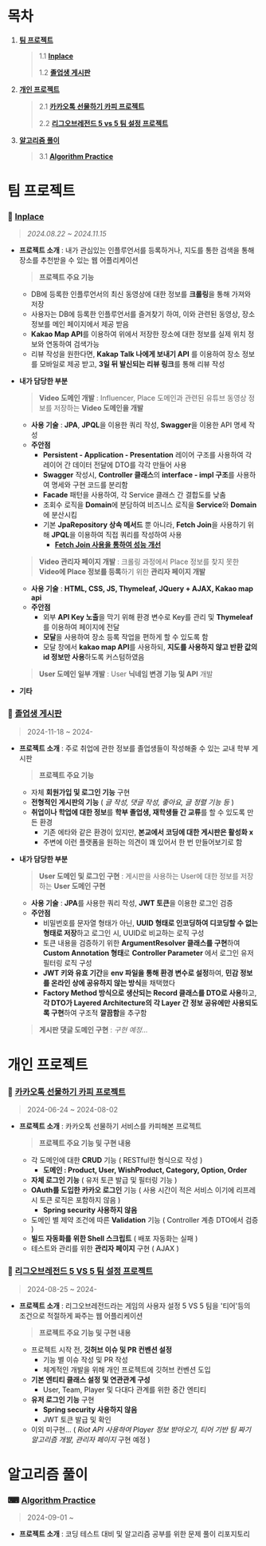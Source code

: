 # 목차

1. [**팀 프로젝트**](#팀-프로젝트)
   > 1.1 [**Inplace**](#-inplace)
   >
   > 1.2 [**졸업생 게시판**](#-졸업생-게시판)

2. [**개인 프로젝트**](#개인-프로젝트)
   > 2.1 [**카카오톡 선물하기 카피 프로젝트**](#-카카오톡-선물하기-카피-프로젝트)
   >
   > 2.2 [**리그오브레전드 5 vs 5 팀 설정 프로젝트**](#-리그오브레전드-5-vs-5-팀-설정-프로젝트)
   
3. [**알고리즘 풀이**](#알고리즘-풀이)
   > 3.1 [**Algorithm Practice**](#-algorithm-practice)
  
# 팀 프로젝트
### 🎈 [Inplace](https://github.com/kakao-tech-campus-2nd-step3/Team7_BE)
> _2024.08.22 ~ 2024.11.15_
- **프로젝트 소개** : 내가 관심있는 인플루언서를 등록하거나, 지도를 통한 검색을 통해 장소를 추천받을 수 있는 웹 어플리케이션
  
  > **프로젝트 주요 기능**
    - DB에 등록한 인플루언서의 최신 동영상에 대한 정보를 **크롤링**을 통해 가져와 저장
    - 사용자는 DB에 등록한 인플루언서를 즐겨찾기 하여, 이와 관련된 동영상, 장소 정보를 메인 페이지에서 제공 받음
    - **Kakao Map API**를 이용하여 위에서 저장한 장소에 대한 정보를 실제 위치 정보와 연동하여 검색가능
    - 리뷰 작성을 원한다면, **Kakap Talk 나에게 보내기 API** 를 이용하여 장소 정보를 모바일로 제공 받고, **3일 뒤 발신되는 리뷰 링크**를 통해 리뷰 작성
- **내가 담당한 부분**
  
  > **Video 도메인 개발** : Influencer, Place 도메인과 관련된 유튜브 동영상 정보를 저장하는 **Video 도메인을 개발**
  - **사용 기술** : **JPA**, **JPQL**을 이용한 쿼리 작성, **Swagger**을 이용한 API 명세 작성
  - **주안점**
    - **Persistent - Application - Presentation** 레이어 구조를 사용하여 각 레이어 간 데이터 전달에 DTO를 각각 만들어 사용
    - **Swagger** 작성시, **Controller 클래스**의 **interface - impl 구조**를 사용하여 명세와 구현 코드를 분리함
    - **Facade** 패턴을 사용하여, 각 Service 클래스 간 결합도를 낮춤
    - 조회수 로직을 **Domain**에 분담하여 비즈니스 로직을 **Service**와 **Domain**에 분산시킴
    - 기본 **JpaRepository 상속 메서드** 뿐 아니라, **Fetch Join**을 사용하기 위해 **JPQL**을 이용하여 직접 쿼리를 작성하여 사용
      - [**Fetch Join 사용을 통하여 성능 개선**](https://github.com/kakao-tech-campus-2nd-step3/Team7_BE/wiki/%EC%84%B1%EB%8A%A5%ED%85%8C%EC%8A%A4%ED%8A%B8)
        
  > **Video 관리자 페이지 개발** : 크롤링 과정에서 Place 정보를 찾지 못한 **Video에 Place 정보를 등록**하기 위한 **관리자 페이지 개발**
  - **사용 기술** : **HTML, CSS, JS, Thymeleaf, JQuery + AJAX, Kakao map api**
  - **주안점**
    - 외부 **API Key 노출**을 막기 위해 환경 변수로 Key를 관리 및 **Thymeleaf**를 이용하여 페이지에 전달
    - **모달**을 사용하여 장소 등록 작업을 편하게 할 수 있도록 함
    - 모달 창에서 **kakao map API**를 사용하되, **지도를 사용하지 않고 반환 값의 id 정보만 사용**하도록 커스텀하였음
      
  > **User 도메인 일부 개발** : User **닉네임 변경 기능 및 API** 개발

- **기타**

### 📰 [졸업생 게시판](https://github.com/BaeJunH0/SparksInTheStep) 
> 2024-11-18 ~ 2024-
- **프로젝트 소개** : 주로 취업에 관한 정보를 졸업생들이 작성해줄 수 있는 교내 학부 게시판

  > **프로젝트 주요 기능**
    - 자체 **회원가입 및 로그인 기능** 구현
    - **전형적인 게시판의 기능** ( _글 작성, 댓글 작성, 좋아요, 글 정렬 기능 등_ )
    - **취업이나 학업에 대한 정보**를 **학부 졸업생, 재학생들 간 교류**를 할 수 있도록 만든 환경
        - 기존 에타와 같은 환경이 있지만, **본교에서 코딩에 대한 게시판은 활성화 x**
        - 주변에 이런 플랫폼을 원하는 의견이 꽤 있어서 한 번 만들어보기로 함
- **내가 담당한 부분**
  > **User 도메인 및 로그인 구현** : 게시판을 사용하는 User에 대한 정보를 저장하는 **User 도메인 구현**
  - **사용 기술** : **JPA**를 사용한 쿼리 작성, **JWT 토큰**을 이용한 로그인 검증
  - **주안점**
    - 비밀번호를 문자열 형태가 아닌, **UUID 형태로 인코딩하여 디코딩할 수 없는 형태로 저장**하고 로그인 시, UUID로 비교하는 로직 구성
    - 토큰 내용을 검증하기 위한 **ArgumentResolver 클래스를 구현**하여 **Custom Annotation 형태**로 **Controller Parameter** 에서 로그인 유저 필터링 로직 구성
    - **JWT 키와 유효 기간**을 **env 파일을 통해 환경 변수로 설정**하여, **민감 정보를 온라인 상에 공유하지 않는 방식**을 채택했다
    - **Factory Method 방식으로 생산되는 Record 클래스를 DTO로 사용**하고, **각 DTO가 Layered Architecture의 각 Layer 간 정보 공유에만 사용되도록 구현**하여 구조적 **깔끔함**을 추구함
   > **게시판 댓글 도메인 구현** : _구현 예정..._

# 개인 프로젝트
### 🎁 [카카오톡 선물하기 카피 프로젝트](https://github.com/BaeJunH0/gift_clone_project)
> 2024-06-24 ~ 2024-08-02
- **프로젝트 소개** : 카카오톡 선물하기 서비스를 카피해본 프로젝트

  > **프로젝트 주요 기능 및 구현 내용**
    - 각 도메인에 대한 **CRUD** 기능 ( RESTful한 형식으로 작성 )
      - **도메인 : Product, User, WishProduct, Category, Option, Order**
    - **자체 로그인 기능** ( 유저 토큰 발급 및 필터링 기능 )
    - **OAuth를 도입한 카카오 로그인** 기능 ( 사용 시간이 적은 서비스 이기에 리프레시 토큰 로직은 포함하지 않음 )
      - **Spring security 사용하지 않음**
    - 도메인 별 제약 조건에 따른 **Validation** 기능 ( Controller 계층 DTO에서 검증 )
    - **빌드 자동화를 위한 Shell 스크립트** ( 배포 자동화는 실패 )
    - 테스트와 관리를 위한 **관리자 페이지** 구현 ( AJAX )

### 🧨 [리그오브레전드 5 VS 5 팀 설정 프로젝트](https://github.com/BaeJunH0/CivilWar)
> 2024-08-25 ~ 2024-
- **프로젝트 소개** : 리그오브레전드라는 게임의 사용자 설정 5 VS 5 팀을 '티어'등의 조건으로 적절하게 짜주는 웹 어플리케이션

  > **프로젝트 주요 기능 및 구현 내용**
    - 프로젝트 시작 전, **깃허브 이슈 및 PR 컨벤션 설정**
        - 기능 별 이슈 작성 및 PR 작성
        - 체계적인 개발을 위해 개인 프로젝트에 깃허브 컨벤션 도입
    - **기본 엔티티 클래스 설정 및 연관관계 구성**
        - User, Team, Player 및 다대다 관계를 위한 중간 엔티티
    - **유저 로그인 기능** 구현
        - **Spring security 사용하지 않음**
        - JWT 토큰 발급 및 확인
    - 이외 미구현... ( _Riot API 사용하여 Player 정보 받아오기, 티어 기반 팀 짜기 알고리즘 개발, 관리자 페이지_ 구현 예정 )
      
# 알고리즘 풀이
### ⌨ [Algorithm Practice](https://github.com/BaeJunH0/Algorithm_practice)
> 2024-09-01 ~
- **프로젝트 소개** : 코딩 테스트 대비 및 알고리즘 공부를 위한 문제 풀이 리포지토리

